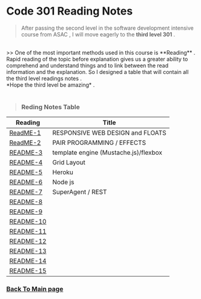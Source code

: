 # Code 301 Reading Notes

> After passing the second level in the software development intensive course from ASAC , I will move eagerly to the **third level 301** .
<br>
>> One of the most important methods used in this course is **Reading** .
Rapid reading of the topic before explanation gives us a greater ability to comprehend and understand things and to link between the read information and the explanation.
So I designed a table that will contain all the third level readings notes .
<br>
*Hope the third level be amazing* .
<br>
<br>

> ### Reding Notes Table 

| Reading      | Title  |
| -------------| -------|
| [ReadME-1](https://raghadmustafa96.github.io/reading-notes/Read01_301) |RESPONSIVE WEB DESIGN and FLOATS |
| [ReadME-2](https://raghadmustafa96.github.io/reading-notes/Read02_301) |PAIR PROGRAMMING / EFFECTS |
| [README-3](https://raghadmustafa96.github.io/reading-notes/Read03-301) | template engine (Mustache.js)/flexbox|
| [README-4](https://raghadmustafa96.github.io/reading-notes/Read04-301) |Grid Layout |
| [README-5](https://raghadmustafa96.github.io/reading-notes/Read05-301) | Heroku |
| [README-6](https://raghadmustafa96.github.io/reading-notes/Read06-301) | Node js|
| [README-7](https://raghadmustafa96.github.io/reading-notes/Readme07_301) | SuperAgent / REST|
| [README-8]() | |
| [README-9]() | |
| [README-10]()| |
| [README-11]()| |
| [README-12]()| |
| [README-13]()| |
| [README-14]()| |
| [README-15]()| |


### [Back To Main page](https://raghadmustafa96.github.io/reading-notes/)